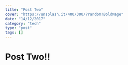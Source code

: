 ```yaml
---
title: "Post Two"
cover: "https://unsplash.it/400/300/?random?BoldMage"
date: "14/12/2017"
category: "tech"
type: "post"
tags: []    
---
```


# Post Two!!